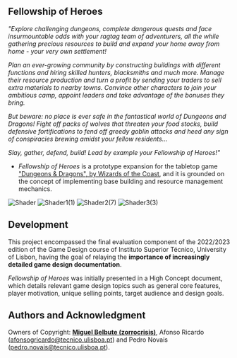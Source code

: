 ## **Fellowship of Heroes**

*"Explore challenging dungeons, complete dangerous quests and face insurmountable odds with your ragtag team of adventurers, all the while gathering precious resources to build and expand your home away from home - your very own settlement!*

*Plan an ever-growing community by constructing buildings with different functions and hiring skilled hunters, blacksmiths and much more. Manage their resource production and turn a profit by sending your traders to sell extra materials to nearby towns. Convince other characters to join your ambitious camp, appoint leaders and take advantage of the bonuses they bring.*

*But beware: no place is ever safe in the fantastical world of Dungeons and Dragons! Fight off packs of wolves that threaten your food stocks, build defensive fortifications to fend off greedy goblin attacks and heed any sign of conspiracies brewing amidst your fellow residents…*

*Slay, gather, defend, build! Lead by example your Fellowship of Heroes!"*

- *Fellowship of Heroes* is a prototype expansion for the tabletop game ["Dungeons & Dragons", by Wizards of the Coast](https://dnd.wizards.com/), and it is grounded on the concept of implementing base building and resource management mechanics.

![Shader](https://github.com/user-attachments/assets/783108eb-4f54-4aa7-b1e3-7f94440867c4)
![Shader1(1)](https://github.com/user-attachments/assets/4446f99b-1c52-4820-b756-bd8ea2b8bc42)
![Shader2(7)](https://github.com/user-attachments/assets/1e4cd96f-443e-4419-99a1-73fe9cbedfdd)
![Shader3(3)](https://github.com/user-attachments/assets/ef773268-0b85-41b8-8e78-bf105a770b66)

## **Development**

This project encompassed the final evaluation component of the 2022/2023 edition of the Game Design course of Instituto Superior Técnico, University of Lisbon, having the goal of relaying the **importance of increasingly detailed game design documentation**.

*Fellowship of Heroes* was initially presented in a High Concept document, which details relevant game design topics such as general core features, player motivation, unique selling points, target audience and design goals. 


## **Authors and Acknowledgment**

Owners of Copyright: **[Miguel Belbute (zorrocrisis)](https://github.com/zorrocrisis)**, Afonso Ricardo (afonsogricardo@tecnico.ulisboa.pt) and Pedro Novais (pedro.novais@tecnico.ulisboa.pt).
